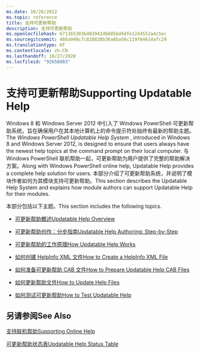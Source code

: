 ```yaml
---
ms.date: 10/28/2012
ms.topic: reference
title: 支持可更新帮助
description: 支持可更新帮助
ms.openlocfilehash: 671365303b403942d6085bd4dfe1244552a4c5ec
ms.sourcegitcommit: 488a940c7c828820b36a6ba56c119f64614afc29
ms.translationtype: HT
ms.contentlocale: zh-CN
ms.lasthandoff: 10/27/2020
ms.locfileid: "92658083"
---
```

# <a name="supporting-updatable-help"></a><span data-ttu-id="2969b-103">支持可更新帮助</span><span class="sxs-lookup"><span data-stu-id="2969b-103">Supporting Updatable Help</span></span>

<span data-ttu-id="2969b-104">Windows 8 和 Windows Server 2012 中引入了 Windows PowerShell 可更新帮助系统，旨在确保用户在其本地计算机上的命令提示符处始终有最新的帮助主题。</span><span class="sxs-lookup"><span data-stu-id="2969b-104">The *Windows PowerShell Updatable Help System* , introduced in Windows 8 and Windows Server 2012, is designed to ensure that users always have the newest help topics at the command prompt on their local computer.</span></span> <span data-ttu-id="2969b-105">与 Windows PowerShell 联机帮助一起，可更新帮助为用户提供了完整的帮助解决方案。</span><span class="sxs-lookup"><span data-stu-id="2969b-105">Along with Windows PowerShell online help, Updatable Help provides a complete help solution for users.</span></span> <span data-ttu-id="2969b-106">本部分介绍了可更新帮助系统，并说明了模块作者如何为其模块支持可更新帮助。</span><span class="sxs-lookup"><span data-stu-id="2969b-106">This section describes the Updatable Help System and explains how module authors can support Updatable Help for their modules.</span></span>

<span data-ttu-id="2969b-107">本部分包括以下主题。</span><span class="sxs-lookup"><span data-stu-id="2969b-107">This section includes the following topics.</span></span>

- [<span data-ttu-id="2969b-108">可更新帮助概述</span><span class="sxs-lookup"><span data-stu-id="2969b-108">Updatable Help Overview</span></span>](./updatable-help-overview.md)

- [<span data-ttu-id="2969b-109">可更新帮助创作：分步指南</span><span class="sxs-lookup"><span data-stu-id="2969b-109">Updatable Help Authoring: Step-by-Step</span></span>](./updatable-help-authoring-step-by-step.md)

- [<span data-ttu-id="2969b-110">可更新帮助的工作原理</span><span class="sxs-lookup"><span data-stu-id="2969b-110">How Updatable Help Works</span></span>](./how-updatable-help-works.md)

- [<span data-ttu-id="2969b-111">如何创建 HelpInfo XML 文件</span><span class="sxs-lookup"><span data-stu-id="2969b-111">How to Create a HelpInfo XML File</span></span>](./how-to-create-a-helpinfo-xml-file.md)

- [<span data-ttu-id="2969b-112">如何准备可更新帮助 CAB 文件</span><span class="sxs-lookup"><span data-stu-id="2969b-112">How to Prepare Updatable Help CAB Files</span></span>](./how-to-prepare-updatable-help-cab-files.md)

- [<span data-ttu-id="2969b-113">如何更新帮助文件</span><span class="sxs-lookup"><span data-stu-id="2969b-113">How to Update Help Files</span></span>](./how-to-update-help-files.md)

- [<span data-ttu-id="2969b-114">如何测试可更新帮助</span><span class="sxs-lookup"><span data-stu-id="2969b-114">How to Test Updatable Help</span></span>](./how-to-test-updatable-help.md)

## <a name="see-also"></a><span data-ttu-id="2969b-115">另请参阅</span><span class="sxs-lookup"><span data-stu-id="2969b-115">See Also</span></span>

[<span data-ttu-id="2969b-116">支持联机帮助</span><span class="sxs-lookup"><span data-stu-id="2969b-116">Supporting Online Help</span></span>](./supporting-online-help.md)

[<span data-ttu-id="2969b-117">可更新帮助状态表</span><span class="sxs-lookup"><span data-stu-id="2969b-117">Updatable Help Status Table</span></span>](/windows/deployment/deploy-whats-new)
